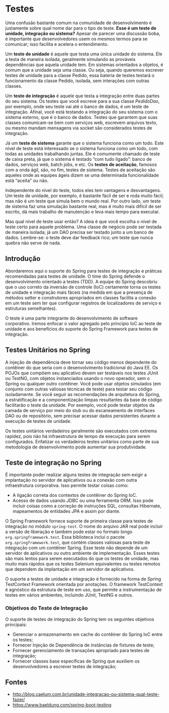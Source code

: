# Testes

Uma confusão bastante comum na comunidade de desenvolvimento é justamente sobre qual nome dar para o tipo de teste. **Esse é um teste de unidade, integração ou sistema?** Apesar de parecer uma discussão boba, é importante que desenvolvedores usem os mesmos termos para se comunicar; isso facilita e acelera o entendimento.

Um **teste de unidade** é aquele que testa uma única unidade do sistema. Ele a testa de maneira isolada, geralmente simulando as prováveis dependências que aquela unidade tem. Em sistemas orientados a objetos, é comum que a unidade seja uma classe. Ou seja, quando queremos escrever testes de unidade para a classe Pedido, essa bateria de testes testará o funcionamento da classe Pedido, isolada, sem interações com outras classes.

Um **teste de integração** é aquele que testa a integração entre duas partes do seu sistema. Os testes que você escreve para a sua classe *PedidoDao*, por exemplo, onde seu teste vai até o banco de dados, é um teste de integração. Afinal, você está testando a integração do seu sistema com o sistema externo, que é o banco de dados. Testes que garantem que suas classes comunicam-se bem com serviços web, escrevem arquivos texto, ou mesmo mandam mensagens via socket são considerados testes de integração.

Já um **teste de sistema** garante que o sistema funciona como um todo. Este nível de teste está interessado se o sistema funciona como um todo, com todas as unidades trabalhando juntas. Ele é comumente chamado de teste de caixa preta, já que o sistema é testado “com tudo ligado”: banco de dados, serviços web, batch jobs, e etc. Os **testes de aceitação**, famosos com a onda ágil, são, no fim, testes de sistema. Testes de aceitação são aqueles onde as equipes ágeis dizem se uma determinada funcionalidade está “aceita” ou não.

Independente do nível do teste, todos eles tem vantagens e desvantagens. Um teste de unidade, por exemplo, é bastante fácil de ser e roda muito fácil; mas não é um teste que simula bem o mundo real. Por outro lado, um teste de sistema faz uma simulação bastante real, mas é muito mais difícil de ser escrito, dá mais trabalho de manutenção e leva mais tempo para executar.

Mas qual nível de teste usar então? A ideia é que você escolha o nível de teste certo para aquele problema. Uma classe de negócio pode ser testada de maneira isolada; já um DAO precisa ser testado junto a um banco de dados. Lembre-se: o teste deve dar feedback rico; um teste que nunca quebra não serve de nada.

## Introdução

Abordaremos aqui o suporte do Spring para testes de integração e práticas recomendadas para testes de unidade. O time do Spring defende o desenvolvimento orientado a testes (TDD). A equipe do Spring descobriu que o uso correto da inversão de controle (IoC) certamente torna os testes de unidade e integração mais fáceis (na medida em que a presença de métodos setter e construtores apropriados em classes facilita a conexão em um teste sem ter que configurar registros de localizadores de serviço e estruturas semelhantes).

O teste é uma parte integrante do desenvolvimento de software corporativo. Iremos enfocar o valor agregado pelo princípio IoC ao teste de unidade e aos benefícios do suporte do Spring Framework para testes de integração.

## Testes Unitários no Spring

A injeção de dependência deve tornar seu código menos dependente do contêiner do que seria com o desenvolvimento tradicional do Java EE. Os POJOs que compõem seu aplicativo devem ser testáveis ​​nos testes JUnit ou TestNG, com objetos instanciados usando o novo operador, sem o Spring ou qualquer outro contêiner. Você pode usar objetos simulados (em conjunto com outras valiosas técnicas de teste) para testar seu código isoladamente. Se você seguir as recomendações de arquitetura do Spring, a estratificação e a componentização limpas resultantes da base de código facilitarão o teste da unidade. Por exemplo, você pode testar objetos da camada de serviço por meio do stub ou do escaneamento de interfaces DAO ou de repositório, sem precisar acessar dados persistentes durante a execução de testes de unidade.

Os testes unitários verdadeiros geralmente são executados com extrema rapidez, pois não há infraestrutura de tempo de execução para serem configurados. Enfatizar os verdadeiros testes unitários como parte de sua metodologia de desenvolvimento pode aumentar sua produtividade.

<!-- 

2.1. Mock Objects
Spring includes a number of packages dedicated to mocking:

Environment

JNDI

Servlet API

Spring Web Reactive

2.1.1. Environment
The org.springframework.mock.env package contains mock implementations of the Environment and PropertySource abstractions (see Bean Definition Profiles and PropertySource Abstraction). MockEnvironment and MockPropertySource are useful for developing out-of-container tests for code that depends on environment-specific properties.

2.1.2. JNDI
The org.springframework.mock.jndi package contains an implementation of the JNDI SPI, which you can use to set up a simple JNDI environment for test suites or stand-alone applications. If, for example, JDBC DataSource instances get bound to the same JNDI names in test code as they do in a Java EE container, you can reuse both application code and configuration in testing scenarios without modification.

2.1.3. Servlet API
The org.springframework.mock.web package contains a comprehensive set of Servlet API mock objects that are useful for testing web contexts, controllers, and filters. These mock objects are targeted at usage with Spring’s Web MVC framework and are generally more convenient to use than dynamic mock objects (such as EasyMock) or alternative Servlet API mock objects (such as MockObjects).

Since Spring Framework 5.0, the mock objects in org.springframework.mock.web are based on the Servlet 4.0 API.
The Spring MVC Test framework builds on the mock Servlet API objects to provide an integration testing framework for Spring MVC. See Spring MVC Test Framework.

2.1.4. Spring Web Reactive
The org.springframework.mock.http.server.reactive package contains mock implementations of ServerHttpRequest and ServerHttpResponse for use in WebFlux applications. The org.springframework.mock.web.server package contains a mock ServerWebExchange that depends on those mock request and response objects.

Both MockServerHttpRequest and MockServerHttpResponse extend from the same abstract base classes as server-specific implementations and share behavior with them. For example, a mock request is immutable once created, but you can use the mutate() method from ServerHttpRequest to create a modified instance.

In order for the mock response to properly implement the write contract and return a write completion handle (that is, Mono<Void>), it by default uses a Flux with cache().then(), which buffers the data and makes it available for assertions in tests. Applications can set a custom write function (for example, to test an infinite stream).

The WebTestClient builds on the mock request and response to provide support for testing WebFlux applications without an HTTP server. The client can also be used for end-to-end tests with a running server.

2.2. Unit Testing Support Classes
Spring includes a number of classes that can help with unit testing. They fall into two categories:

General Testing Utilities

Spring MVC Testing Utilities

2.2.1. General Testing Utilities
The org.springframework.test.util package contains several general purpose utilities for use in unit and integration testing.

ReflectionTestUtils is a collection of reflection-based utility methods. You can use these methods in testing scenarios where you need to change the value of a constant, set a non-public field, invoke a non-public setter method, or invoke a non-public configuration or lifecycle callback method when testing application code for use cases such as the following:

ORM frameworks (such as JPA and Hibernate) that condone private or protected field access as opposed to public setter methods for properties in a domain entity.

Spring’s support for annotations (such as @Autowired, @Inject, and @Resource), that provide dependency injection for private or protected fields, setter methods, and configuration methods.

Use of annotations such as @PostConstruct and @PreDestroy for lifecycle callback methods.

AopTestUtils is a collection of AOP-related utility methods. You can use these methods to obtain a reference to the underlying target object hidden behind one or more Spring proxies. For example, if you have configured a bean as a dynamic mock by using a library such as EasyMock or Mockito, and the mock is wrapped in a Spring proxy, you may need direct access to the underlying mock to configure expectations on it and perform verifications. For Spring’s core AOP utilities, see AopUtils and AopProxyUtils.

2.2.2. Spring MVC Testing Utilities
The org.springframework.test.web package contains ModelAndViewAssert, which you can use in combination with JUnit, TestNG, or any other testing framework for unit tests that deal with Spring MVC ModelAndView objects.

Unit testing Spring MVC Controllers
To unit test your Spring MVC Controller classes as POJOs, use ModelAndViewAssert combined with MockHttpServletRequest, MockHttpSession, and so on from Spring’s Servlet API mocks. For thorough integration testing of your Spring MVC and REST Controller classes in conjunction with your WebApplicationContext configuration for Spring MVC, use the Spring MVC Test Framework instead.

-->

## Teste de integração no Spring

É importante poder realizar alguns testes de integração sem exigir a implantação no servidor de aplicativos ou a conexão com outra infraestrutura corporativa. Isso permite testar coisas como:

- A ligação correta dos contextos de contêiner do Spring IoC.
- Acesso de dados usando JDBC ou uma ferramenta ORM. Isso pode incluir coisas como a correção de instruções SQL, consultas Hibernate, mapeamentos de entidades JPA e assim por diante.

O Spring Framework fornece suporte de primeira classe para testes de integração no módulo `spring-test`. O nome do arquivo JAR real pode incluir a versão de liberação e também pode estar no formato longo `org.springframework.test`. Essa biblioteca inclui o pacote `org.springframework.test`, que contém classes valiosas para teste de integração com um contêiner Spring. Esse teste não depende de um servidor de aplicativos ou outro ambiente de implementação. Esses testes são mais lentos para serem executados do que os testes de unidade, mas muito mais rápidos que os testes Selenium equivalentes ou testes remotos que dependem da implantação em um servidor de aplicativos.

O suporte a testes de unidade e integração é fornecido na forma de Spring TestContext Framework orientada por anotações. O framework TestContext é agnóstico da estrutura de teste em uso, que permite a instrumentação de testes em vários ambientes, incluindo JUnit, TestNG e outros.

### Objetivos do Teste de Integração

O suporte de testes de integração do Spring tem os seguintes objetivos principais:

- Gerenciar o armazenamento em cache do contêiner do Spring IoC entre os testes;
- Fornecer Injeção de Dependência de instâncias de fixtures de teste;
- Fornecer gerenciamento de transações apropriado para testes de integração;
- Fornecer classes base específicas de Spring que auxiliem os desenvolvedores a escrever testes de integração;

<!-- 

3.2.1. Context Management and Caching
The Spring TestContext Framework provides consistent loading of Spring ApplicationContext instances and WebApplicationContext instances as well as caching of those contexts. Support for the caching of loaded contexts is important, because startup time can become an issue — not because of the overhead of Spring itself, but because the objects instantiated by the Spring container take time to instantiate. For example, a project with 50 to 100 Hibernate mapping files might take 10 to 20 seconds to load the mapping files, and incurring that cost before running every test in every test fixture leads to slower overall test runs that reduce developer productivity.

Test classes typically declare either an array of resource locations for XML or Groovy configuration metadata — often in the classpath — or an array of annotated classes that is used to configure the application. These locations or classes are the same as or similar to those specified in web.xml or other configuration files for production deployments.

By default, once loaded, the configured ApplicationContext is reused for each test. Thus, the setup cost is incurred only once per test suite, and subsequent test execution is much faster. In this context, the term “test suite” means all tests run in the same JVM — for example, all tests run from an Ant, Maven, or Gradle build for a given project or module. In the unlikely case that a test corrupts the application context and requires reloading (for example, by modifying a bean definition or the state of an application object) the TestContext framework can be configured to reload the configuration and rebuild the application context before executing the next test.

See Context Management and Context Caching with the TestContext framework.

3.2.2. Dependency Injection of Test Fixtures
When the TestContext framework loads your application context, it can optionally configure instances of your test classes by using Dependency Injection. This provides a convenient mechanism for setting up test fixtures by using preconfigured beans from your application context. A strong benefit here is that you can reuse application contexts across various testing scenarios (for example, for configuring Spring-managed object graphs, transactional proxies, DataSource instances, and others), thus avoiding the need to duplicate complex test fixture setup for individual test cases.

As an example, consider a scenario where we have a class (HibernateTitleRepository) that implements data access logic for a Title domain entity. We want to write integration tests that test the following areas:

The Spring configuration: Basically, is everything related to the configuration of the HibernateTitleRepository bean correct and present?

The Hibernate mapping file configuration: Is everything mapped correctly and are the correct lazy-loading settings in place?

The logic of the HibernateTitleRepository: Does the configured instance of this class perform as anticipated?

See dependency injection of test fixtures with the TestContext framework.

3.2.3. Transaction Management
One common issue in tests that access a real database is their effect on the state of the persistence store. Even when you use a development database, changes to the state may affect future tests. Also, many operations — such as inserting or modifying persistent data — cannot be performed (or verified) outside of a transaction.

The TestContext framework addresses this issue. By default, the framework creates and rolls back a transaction for each test. You can write code that can assume the existence of a transaction. If you call transactionally proxied objects in your tests, they behave correctly, according to their configured transactional semantics. In addition, if a test method deletes the contents of selected tables while running within the transaction managed for the test, the transaction rolls back by default, and the database returns to its state prior to execution of the test. Transactional support is provided to a test by using a PlatformTransactionManager bean defined in the test’s application context.

If you want a transaction to commit (unusual, but occasionally useful when you want a particular test to populate or modify the database), you can tell the TestContext framework to cause the transaction to commit instead of roll back by using the @Commit annotation.

See transaction management with the TestContext framework.

3.2.4. Support Classes for Integration Testing
The Spring TestContext Framework provides several abstract support classes that simplify the writing of integration tests. These base test classes provide well-defined hooks into the testing framework as well as convenient instance variables and methods, which let you access:

The ApplicationContext, for performing explicit bean lookups or testing the state of the context as a whole.

A JdbcTemplate, for executing SQL statements to query the database. You can use such queries to confirm database state both before and after execution of database-related application code, and Spring ensures that such queries run in the scope of the same transaction as the application code. When used in conjunction with an ORM tool, be sure to avoid false positives.

In addition, you may want to create your own custom, application-wide superclass with instance variables and methods specific to your project.

See support classes for the TestContext framework.

-->

## Fontes
- http://blog.caelum.com.br/unidade-integracao-ou-sistema-qual-teste-fazer/
- https://www.baeldung.com/spring-boot-testing
